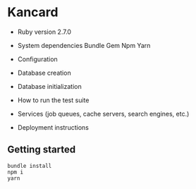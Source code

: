 # Kancard

- Ruby version
  2.7.0

- System dependencies
  Bundle
  Gem
  Npm
  Yarn

- Configuration

- Database creation

- Database initialization

- How to run the test suite

- Services (job queues, cache servers, search engines, etc.)

- Deployment instructions

## Getting started

`bundle install` \
`npm i` \
`yarn`
